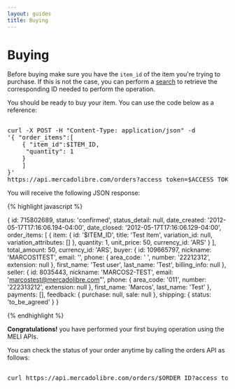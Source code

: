 ```yaml
---
layout: guides
title: Buying 
---
```


# Buying

Before buying make sure you have the `item_id` of the item you're trying to purchase. If this is not the case, you can perform a [search](/search) to retrieve the corresponding ID needed to perform the operation.

You should be ready to buy your item. You can use the code below as a reference:


<pre class="terminal">

curl -X POST -H "Content-Type: application/json" -d
'{ "order_items":[
	{ "item_id":$ITEM_ID,
	 "quantity": 1
	}
	] 
}'
https://api.mercadolibre.com/orders?access_token=$ACCESS_TOKEN  
</pre>

You will receive the following JSON response:



{% highlight javascript %}

{ id: 715802689,
  status: 'confirmed',
  status_detail: null,
  date_created: '2012-05-17T17:16:06.194-04:00',
  date_closed: '2012-05-17T17:16:06.129-04:00',
  order_items: 
   [ { item: 
        { id: '$ITEM_ID',
          title: 'Test Item',
          variation_id: null,
          variation_attributes: [] },
       quantity: 1,
       unit_price: 50,
       currency_id: 'ARS' } ],
  total_amount: 50,
  currency_id: 'ARS',
  buyer: 
   { id: 109665797,
     nickname: 'MARCOS1TEST',
     email: '',
     phone: 
      { area_code: ' ',
        number: '22212312',
        extension: null },
     first_name: 'Test user',
     last_name: 'Test',
     billing_info: null },
  seller: 
   { id: 8035443,
     nickname: 'MARCOS2-TEST',
     email: 'marcostest@mercadolibre.com"',
     phone: 
      { area_code: '011',
        number: '222313212',
        extension: null },
     first_name: 'Marcos',
     last_name: 'Test' },
  payments: [],
  feedback: { purchase: null, sale: null },
  shipping: { status: 'to_be_agreed' } }

{% endhighlight %}

**Congratulations!** you have performed your first buying operation using the MELI APIs.    

You can check the status of your order anytime by calling the orders API as follows:

<pre class="terminal">

curl https://api.mercadolibre.com/orders/$ORDER_ID?access_token=$ACCESS_TOKEN  
</pre>
